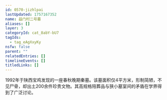 ```yaml
---
id: 0570-jizhlpai
lastUpdated: 1757167352
name: 益门村二号墓
aliases: []
layer: 3
categoryId: cat_8abY-bU7
tagIds:
  - tag_eAgXxyKy
nsfw: false
parent: ""
relatedEntries: []
timelineEvents: []
titledLinks: []
---
```


1992年于陕西宝鸡发现的一座春秋晚期秦墓。该墓面积仅4平方米，形制简陋，不见尸骨，却出土200余件珍贵文物。其高规格陪葬品与狭小墓室间的矛盾在学界得到了广泛讨论。